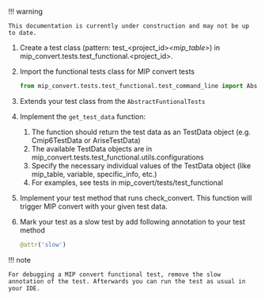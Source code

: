 !!! warning

    This documentation is currently under construction and may not be up to date.

1. Create a test class (pattern: test_<project_id>_<mip_table>_<variable>) in mip_convert.tests.test_functional.<project_id>.

1. Import the functional tests class for MIP convert tests

    ```python
    from mip_convert.tests.test_functional.test_command_line import AbstractFunctionalTests
    ```

1. Extends your test class from the `AbstractFuntionalTests`

1. Implement the `get_test_data` function:
    1. The function should return the test data as an TestData object (e.g. Cmip6TestData or AriseTestData)
    1. The available TestData objects are in  mip_convert.tests.test_functional.utils.configurations
    1. Specify the necessary individual values of the TestData object (like mip_table, variable, specific_info, etc.)
    1. For examples, see tests in  mip_covert/tests/test_functional

1. Implement your test method that runs check_convert.
This function will trigger MIP convert with your given test data. 
1. Mark your test as a slow test by add following annotation to your test method

    ```python
    @attr('slow')
    ```

!!! note

    For debugging a MIP convert functional test, remove the slow annotation of the test. Afterwards you can run the test as usual in your IDE.
